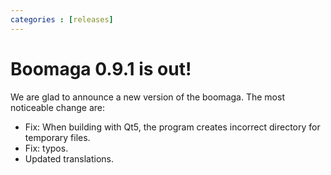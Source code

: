 ```yaml
---
categories : [releases]
---
```


Boomaga 0.9.1 is out!
=====================
We are glad to announce a new version of the boomaga. The most noticeable change are:


* Fix: When building with Qt5, the program creates incorrect directory for temporary files. 
* Fix: typos.
* Updated translations.

